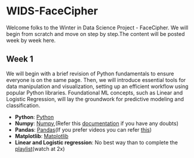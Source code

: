 # WIDS-FaceCipher
Welcome folks to the Winter in Data Science Project - FaceCipher. We will begin from scratch and move on step by step.The content will be posted week by week here.
## **Week 1** 
We will begin with a brief revision of Python fundamentals to ensure everyone is on the same page. Then, we will introduce essential tools for data manipulation and visualization, setting up an efficient workflow using popular Python libraries. Foundational ML concepts, such as Linear and Logistic Regression, will lay the groundwork for predictive modeling and classification.

* **Python**: [Python](https://scrimba.com/learn/python)
* **Numpy**: [Numpy](https://www.youtube.com/watch?v=QUT1VHiLmmI),(Refer this [documentation](https://numpy.org/doc/stable/user/absolute_beginners.html) if you have any doubts)
* **Pandas**: [Pandas](https://www.w3schools.com/python/pandas/default.asp)(If you prefer videos you can refer [this](https://www.youtube.com/watch?v=ZyhVh-qRZPA&list=PL-osiE80TeTsWmV9i9c58mdDCSskIFdDS))
* **Matplotlib**: [Matplotlib](https://www.w3schools.com/python/matplotlib_intro.asp)
* **Linear and Logistic regression**: No best way than to complete the [playlist](https://www.youtube.com/playlist?list=PLkDaE6sCZn6FNC6YRfRQc_FbeQrF8BwGI)(watch at 2x)
